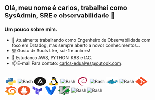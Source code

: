 ## Olá, meu nome é carlos, trabalhei como SysAdmin, SRE e observabilidade 👋

### Um pouco sobre mim.

- 🔭 Atualmente trabalhando como Engenheiro de Observabilidade com foco em Datadog, mas sempre aberto a novos conhecimentos...
- 💻 Gosto de Souls Like, sci-fi e animes!
- 🌱 Estudando AWS, PYTHON, K8S e IAC.
- 📫 E-mail Para contato: carlos-edualves@outlook.com.


<div style="display: inline_block"><br>
  <img align="center" alt="Python" height="30" width="40" src="https://raw.githubusercontent.com/devicons/devicon/master/icons/python/python-original.svg">
  <img align="center" alt="Bash" height="30" width="40" src="https://cdn.jsdelivr.net/gh/devicons/devicon@latest/icons/powershell/powershell-original.svg">
  <img align="center" alt="Bash" height="30" width="40" src="https://github.com/devicons/devicon/blob/master/icons/ansible/ansible-original.svg">
  <img align="center" alt="Bash" height="30" width="40" src="https://github.com/devicons/devicon/blob/master/icons/linux/linux-original.svg">
  <img align="center" alt="Bash" height="30" width="40" src="https://cdn.jsdelivr.net/gh/devicons/devicon@latest/icons/opensuse/opensuse-original.svg">
  <img align="center" alt="Bash" height="30" width="40" src="https://github.com/devicons/devicon/blob/master/icons/debian/debian-plain.svg">
  <img align="center" alt="Bash" height="30" width="40" src="https://cdn.jsdelivr.net/gh/devicons/devicon@latest/icons/centos/centos-original.svg">
  <img align="center" alt="Bash" height="30" width="40" src="https://github.com/devicons/devicon/blob/master/icons/docker/docker-original.svg">
  <img align="center" alt="Bash" height="30" width="40" src="https://cdn.jsdelivr.net/gh/devicons/devicon@latest/icons/kubernetes/kubernetes-original.svg">
  <img align="center" alt="Bash" height="30" width="40" src="https://github.com/devicons/devicon/blob/master/icons/git/git-original.svg">
  <img align="center" alt="Bash" height="30" width="40" src="https://github.com/devicons/devicon/blob/master/icons/grafana/grafana-original.svg">
  <img align="center" alt="Bash" height="30" width="40" src="https://github.com/devicons/devicon/blob/master/icons/prometheus/prometheus-original.svg">
  <img align="center" alt="Bash" height="30" width="40" src="https://github.com/devicons/devicon/blob/master/icons/terraform/terraform-original.svg">
  <img align="center" alt="Bash" height="30" width="40" src="https://github.com/devicons/devicon/blob/master/icons/vagrant/vagrant-original.svg">
  <img align="center" alt="Bash" height="30" width="40" src="https://github.com/devicons/devicon/blob/master/icons/vim/vim-original.svg">
  <img align="center" alt="Bash" height="30" width="40" src="https://cdn.jsdelivr.net/gh/devicons/devicon@latest/icons/amazonwebservices/amazonwebservices-plain-wordmark.svg">
  <img align="center" alt="Bash" height="30" width="40" src="https://cdn.jsdelivr.net/gh/devicons/devicon@latest/icons/azure/azure-original.svg">
</div>
